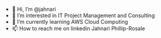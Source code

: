 - 👋 Hi, I’m @jahnari
- 👀 I’m interested in IT Project Management and Consulting 
- 🌱 I’m currently learning AWS Cloud Computing 
- 📫 How to reach me on linkedin Jahnari Phillip-Rosale

<!---
jahnari/jahnari is a ✨ special ✨ repository because its `README.md` (this file) appears on your GitHub profile.
You can click the Preview link to take a look at your changes.
--->

